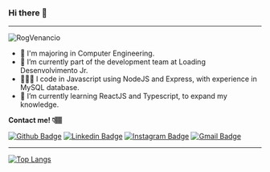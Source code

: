 ### Hi there 👋

---
<p align="left"> <img src="https://komarev.com/ghpvc/?username=RogVenancio" alt="RogVenancio" /> </p>

- 📖 I'm majoring in Computer Engineering.
- 🔭 I’m currently part of the development team at Loading Desenvolvimento Jr.
- 👨🏽‍💻 I code in Javascript using NodeJS and Express, with experience in MySQL database.
- 🌱 I’m currently learning ReactJS and Typescript, to expand my knowledge.

**Contact me! 👇🏽**

[![Github Badge](https://img.shields.io/badge/-Github-000?style=flat-square&logo=Github&logoColor=white&link=https://github.com/RogVenancio)](https://github.com/RogVenancio)
[![Linkedin Badge](https://img.shields.io/badge/-LinkedIn-blue?style=flat-square&logo=Linkedin&logoColor=white&link=https://www.linkedin.com/in/rogeriovenancio/)](https://www.linkedin.com/in/rogeriovenancio)
[![Instagram Badge](https://img.shields.io/badge/-Instagram-e4405f?style=flat-square&logo=Instagram&logoColor=white&link=https://www.instagram.com/rogeriovmota/)](https://www.instagram.com/rogeriovmota/)
[![Gmail Badge](https://img.shields.io/badge/-Gmail-D74E43?style=flat-square&logo=Gmail&logoColor=white&link=mailto:rogeriogvmm@gmail.com)](mailto:rogeriogvmm@gmail.com)

---

[![Top Langs](https://github-readme-stats.vercel.app/api/top-langs/?username=anuraghazra&layout=compact&show_icons=true&theme=dark)](https://github.com/anuraghazra/github-readme-stats)


<!--
**RogVenancio/RogVenancio** is a ✨ _special_ ✨ repository because its `README.md` (this file) appears on your GitHub profile.

Here are some ideas to get you started:

- 🔭 I’m currently working on ...
- 🌱 I’m currently learning ...
- 👯 I’m looking to collaborate on ...
- 🤔 I’m looking for help with ...
- 💬 Ask me about ...
- 📫 How to reach me: ...
- 😄 Pronouns: ...
- ⚡ Fun fact: ...
-->

